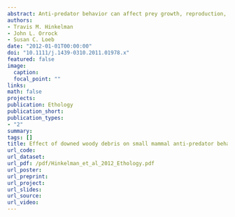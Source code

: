 ```yaml
---
abstract: Anti‐predator behavior can affect prey growth, reproduction, survival, and generate emergent effects in food webs. Small mammals often lower the cost of predation by altering their behavior in response to shrubs, but the importance of other microhabitat features, such as downed woody debris, for anti‐predator behavior is unknown. We used giving‐up densities to quantify the degree to which downed woody debris alters perceived predation risk by small mammals in southeastern pine forests. We placed 14 foraging trays next to large downed woody debris, shrubs, and in open areas for 12 consecutive nights. Moon illumination, a common indicator of predation risk, led to a similar reduction in small mammal foraging in all three microhabitats (open, downed woody debris, and shrub). Small mammals perceived open microhabitats as riskier than shrub microhabitats, with downed woody debris habitats perceived as being of intermediate risk between shrub and open microhabitats. Despite the presumed benefits of the protective cover of downed woody debris, small mammals may perceive downed woody debris as a relatively risky foraging site in southeastern pine forests where the high diversity and abundance of rodent‐eating snakes may provide a primary predatory threat.
authors:
- Travis M. Hinkelman
- John L. Orrock
- Susan C. Loeb
date: "2012-01-01T00:00:00"
doi: "10.1111/j.1439-0310.2011.01978.x"
featured: false
image:
  caption: 
  focal_point: ""
links:
math: false
projects:
publication: Ethology
publication_short:
publication_types:
- "2"
summary: 
tags: []
title: Effect of downed woody debris on small mammal anti‐predator behavior
url_code:
url_dataset:
url_pdf: /pdf/Hinkelman_et_al_2012_Ethology.pdf
url_poster:
url_preprint:
url_project:
url_slides:
url_source:
url_video: 
---
```


